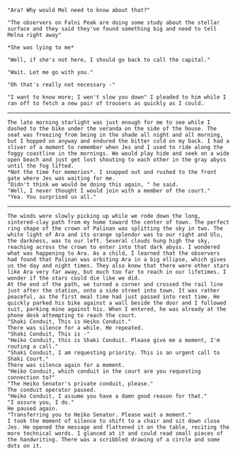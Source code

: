 <!--

	In this chapter, I'm exploring the first instance of action writing.

	The messenger, Jes is delivering a note from a local observatory
	that has found evidence of a peculiar sunspot that doesn't move and is growing.

	He doesn't know what's in the message. Only that there has been an ongoing correspondence between Mel and observer Shib, and that this message was urgent.

	They proceed back to the messenger office to send the message via tele-line and her assistant takes the call and promises to deliver the urgent message. The message itself is cryptic and neither Jes nor Lif can understand it.

	Lif decides to go to the city (about 100km - 5 clicks away) to find out more. Once she gets there, she is stopped and told to wait as the meeting is already underway. Lif uses her agility and stealth to snoop on the meeting after Mel has delivered her news. The meeting is still tough to understand as there is heated argument and debate about what to do. The chapter ends on a pivotal reveal of the plot driver

-->

	"Ara? Why would Mel need to know about that?"

	"The observers on Falni Peak are doing some study about the stellar surface and they said they've found something big and need to tell Melna right away"

	*She was lying to me*

	"Well, if she's not here, I should go back to call the capital."

	"Wait. Let me go with you."

	"Oh that's really not necessary -"

	"I want to know more; I won't slow you down" I pleaded to him while I ran off to fetch a new pair of trousers as quickly as I could.


-------


	The late morning starlight was just enough for me to see while I dashed to the bike under the veranda on the side of the house. The seat was freezing from being in the shade all night and all morning, but I hopped on anyway and endured the bitter cold on my back. I had a sliver of a moment to remember when Jes and I used to ride along the foggy coastline in the mornings. We would play hide and seek on a wide open beach and just get lost shouting to each other in the gray abyss until the fog lifted.
	*Not the time for memories*. I snapped out and rushed to the front gate where Jes was waiting for me.
	"Didn't think we would be doing this again, " he said.
	"Well, I never thought I would join with a member of the court."
	"Yea. You surprised us all."


-------


	The winds were slowly picking up while we rode down the long, sintered-clay path from my home toward the center of town. The perfect ring shape of the crown of Palinan was splitting the sky in two. The white light of Ara and its orange splendor was to our right and Ulu, the darkness, was to our left. Several clouds hung high the sky, reaching across the crown to enter into that dark abyss. I wondered what was happening to Ara. As a child, I learned that the observers had found that Palinan was orbiting Ara in a big ellipse, which gives us the day and night times. They also knew that there were other stars like Ara very far away, but much too far to reach in our lifetimes. I wonder if the stars could die like we did.
	At the end of the path, we turned a corner and crossed the rail line just after the station, onto a side street into town. It was rather peaceful, as the first meal time had just passed into rest time. He quickly parked his bike against a wall beside the door and I followed suit, parking mine against his. When I entered, he was already at the phone desk attempting to reach the court.
	"Shaki Conduit, This is Heiko Conduit."
	There was silence for a while. He repeated.
	"Shaki Conduit, This is -"
	"Heiko Conduit, this is Shaki Conduit. Please give me a moment, I'm routing a call."
	"Shaki Conduit, I am requesting priority. This is an urgent call to Shaki Court."
	There was silence again for a moment.
	"Heiko Conduit, which conduit in the court are you requesting connection to?"
	"The Heiko Senator's private conduit, please."
	The conduit operator paused.
	"Heiko Conduit, I assume you have a damn good reason for that."
	"I assure you, I do."
	He paused again.
	"Transferring you to Heiko Senator. Please wait a moment."
	I took the moment of silence to shift to a chair and sit down close Jes. He opened the message and flattened it on the table, reciting the more technical words. I glanced at it and could read small pieces of the handwriting. There was a scribbled drawing of a circle and some dots on it. 
